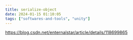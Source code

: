 ```yaml
---
title: serialize-object
date: 2024-01-15 01:10:05
tags: ["softwares-and-tools", "unity"]
---
```

https://blog.csdn.net/enternalstar/article/details/118699865

